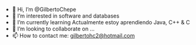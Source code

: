 - 👋 Hi, I’m @GilbertoChepe
- 👀 I’m interested in software and databases
- 🌱 I’m currently learning Actualmente estoy aprendiendo Java, C++ & C 
- 💞️ I’m looking to collaborate on ...
- 📫 How to contact me: gilbertohc2@hotmail.com

